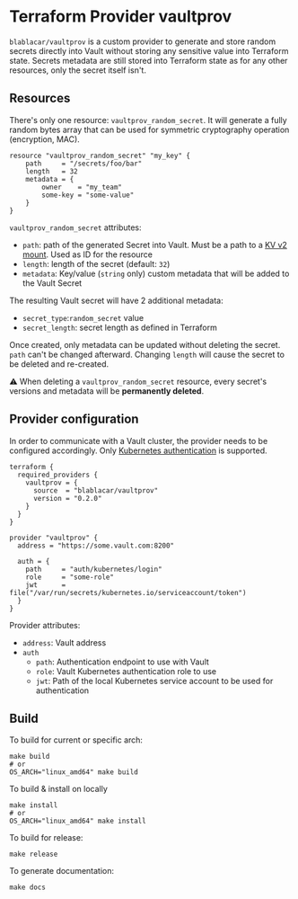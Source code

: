 # Terraform Provider vaultprov

`blablacar/vaultprov` is a custom provider to generate and store random secrets directly into Vault without storing any sensitive value into Terraform state. Secrets metadata are still stored into Terraform state as for any other resources, only the secret itself isn't.

## Resources
There's only one resource: `vaultprov_random_secret`. It will generate a fully random bytes array that can be used for symmetric cryptography operation (encryption, MAC).

```hcl
resource "vaultprov_random_secret" "my_key" {
    path     = "/secrets/foo/bar"
    length   = 32
    metadata = {
        owner    = "my_team"
        some-key = "some-value"
    }
}
```
`vaultprov_random_secret` attributes:
- `path`: path of the generated Secret into Vault. Must be a path to a [KV v2 mount](https://www.vaultproject.io/docs/secrets/kv/kv-v2). Used as ID for the resource
- `length`: length of the secret (default: `32`)
- `metadata`: Key/value (`string` only) custom metadata that will be added to the Vault Secret 

The resulting Vault secret will have 2 additional metadata:
- `secret_type`:`random_secret` value
- `secret_length`: secret length as defined in Terraform

Once created, only metadata can be updated without deleting the secret. `path` can't be changed afterward. Changing `length` will cause the secret to be deleted and re-created.

:warning: When deleting a `vaultprov_random_secret` resource, every secret's versions and metadata will be **permanently deleted**.

## Provider configuration
In order to communicate with a Vault cluster, the provider needs to be configured accordingly. Only [Kubernetes authentication](https://www.vaultproject.io/docs/auth/kubernetes) is supported.

```hcl
terraform {
  required_providers {
    vaultprov = {
      source  = "blablacar/vaultprov"
      version = "0.2.0"
    }
  }
}

provider "vaultprov" {
  address = "https://some.vault.com:8200"

  auth = {
    path     = "auth/kubernetes/login"
    role     = "some-role"
    jwt      = file("/var/run/secrets/kubernetes.io/serviceaccount/token")
  }
}
```
Provider attributes:
- `address`: Vault address
- `auth`
  - `path`: Authentication endpoint to use with Vault
  - `role`: Vault Kubernetes authentication role to use
  - `jwt`: Path of the local Kubernetes service account to be used for authentication

## Build

To build for current or specific arch:
```shell
make build
# or
OS_ARCH="linux_amd64" make build
```

To build & install on locally
```shell
make install
# or
OS_ARCH="linux_amd64" make install
```

To build for release:
```shell
make release
```

To generate documentation:
```shell
make docs
```
